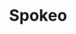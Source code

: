 ---
title: Spokeo
description: People search engine and free white pages finds phone, address, email, and photos. Find people by name, email, address, and phone for free.
url: https://www.spokeo.com/
image:
    # url: '/assets/images/cafe.png'
    # alt: 'Cafe'
tags: ['osint', 'search-engine']
pubDate: 2023-12-13
draft: false
---